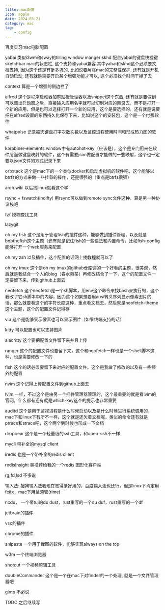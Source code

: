 ```yaml
---
title: mac配置
icon: apple
date: 2024-03-21
category: mac
tag:
    - config
---
```


百度实习mac电脑配置

<!-- more -->

yabai 类似i3wm和sway的tilling window manger
skhd 配合yabai的键盘快捷键
sketchbar mac的状态栏, 这个支持和yabai兼容
其中yabai和skhd这个必须要文档支持, 因为这个还是有挺多坑的, 比如说要解除mac的完整性保护,  还有就是开机自动启动, 还有就是需要开启某个增强功能才可以, 这个必须找个时间干掉了去

context 算是一个增强的侧边栏了

alfred 这个是程序启动器加剪贴板管理器以及snippet这个东西, 还有就是要做到可以调出启动器之后，直接输入应用名字就可以切到对应的目录去，而不是打开一个新的应用，但是也可以选择打开一个新的应用，这个是要选择的，还有就是说要把在alfred设置的东西持久化保存下来，比如说这个的安装包，这个是一个付费软件

whatpulse 记录每天键盘打字次数次数以及监控进程使用时间和形成热力图的软件

karabiner-elements window中有autohot-key（应该是），这个是专门用来在软件层面做键盘映射的软件，这个有需要json做配置才能做的一些映射，这个也一定要以json文件的方式记录下来

orbstack 这个是mac下的一个类似docker和启动虚拟机的软件吧，这个能够以btrfs的方式来做一些挂载的操作，还是很强的（重点是btrfs很强）

arch.wiki 以后找linux就看这个学

rsync + fswatch(inoifty) 用rsync可以做到remote sync文件这种，算是另一种协议栈吧

fzf 模糊查找工具

lazygit

oh my fish 这个是用于管理fish的插件这种，能够做到插件管理，以及就是bobthefish这个主题（还有就是记住fish的一些语法和内置命令，比如fish-config能够打开一个web服务来配置

oh my zsh 以及插件，这个配置的话网上找教程就可以了

oh my tmux 这个是oh my tmux的github仓库调的一个好看的主题，很美观，然后就是我结合一个人的blog（春水煎茶）再修改结合了一下，这个的配置文件一定要留下来，传到github上面去

neofetch 这个neofetch是一个sh脚本，用env这个命令来找bash来执行的，这个我改了它sh脚本中的内容，因为这个如果想要用ansi转义序列显示像素图片的话，那么就要看这个的字符长度这种，重点看文档去，然后就是neofetch-theme这个主题，这个的配置文件记得存

viu 这个是能够显示像素也可以显示图片（如果终端支持的话）

kitty 可以配置也可以支持图片

alacritty 这个要把配置文件留下来并且上传

ranger 这个的配置文件也要留下来，这个和neofetch一样也是一个shell脚本这种，也是需要修改一下的

fish 这个的话必须要留下来对应的配置文件，这个是我做了修改的以及有一些额外的配置

nvim 这个记得上传配置文件到github上面去

lvim 一样，不过这个是由另一个插件管理器管理的，这个最重要的就是看lvim的官网，什么都有还有就是which-key这个的提示也非常重要

auditd 这个是用于监视进程是什么时候启动以及是什么时候进行系统调用的，mac下和linux下有所不一样，这个就是还欠着文档呢，类似的命令还有就是ptrace和strace吧，这个两个到时候也形成一下文档

dropbear 这个是一个轻量级的ssh工具，和open-ssh不一样

mycli 带补全的mysql client

iredis 也是一个带补全的redis client

redisInsight 昊推荐给我的一个redis 图形化客户端

rg,fd,lsd 不多说

输入法: 搜狗输入法我现在觉得挺好用的，百度输入法也还行，但是linux下肯定用fcitx，mac下用鼠须管(rime)

ncdu， 一个带tui的du
dust，rust重写的一个du
duf，rust重写的一个df

jetbrain的插件

vsc的插件

chrome的插件

snipaste 一个用于截图的软件，能够实现always on the top

w3m 一个终端浏览器

shotcut 一个视频剪辑工具

doubleCommander 这个是一个在mac下对finder的一个处理, 就是一个文件管理器吧

gimp 不必说

TODO 之后继续写
